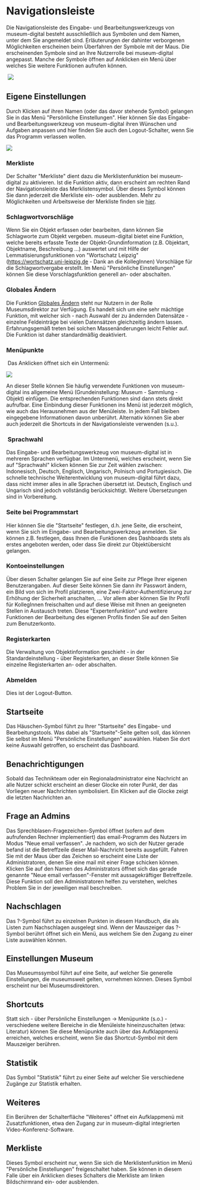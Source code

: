 Navigationsleiste
=================

Die Navigationsleiste des Eingabe- und Bearbeitungswerkzeugs von
museum-digital besteht ausschließlich aus Symbolen und dem Namen, unter
dem Sie angemeldet sind. Erläuterungen der dahinter verborgenen
Möglichkeiten erscheinen beim Überfahren der Symbole mit der Maus. Die
erscheinenden Symbole sind an Ihre Nutzerrolle bei museum-digital
angepasst. Manche der Symbole öffnen auf Anklicken ein Menü über welches
Sie weitere Funktionen aufrufen können.

 ![](../../assets/musdb/navigation/navigationsleiste.jpg)

Eigene Einstellungen
--------------------

Durch Klicken auf ihren Namen (oder das davor stehende Symbol) gelangen
Sie in das Menü \"Persönliche Einstellungen\". Hier können Sie das
Eingabe- und Bearbeitungswerkzeug von museum-digital ihren Wünschen und
Aufgaben anpassen und hier finden Sie auch den Logout-Schalter, wenn Sie
das Programm verlassen wollen.

![](../../assets/musdb/navigation/eigeneeinstellungen.jpg)

### Merkliste

Der Schalter \"Merkliste\" dient dazu die Merklistenfunktion bei
museum-digital zu aktivieren. Ist die Funktion aktiv, dann erscheint am
rechten Rand der Navigationsleiste das Merklistensymbol. Über dieses
Symbol können Sie dann jederzeit die Merkliste ein- oder ausblenden.
Mehr zu Möglichkeiten und Arbeitsweise der Merkliste finden sie
[hier](../Objektsuche/Merkliste.md).

### Schlagwortvorschläge

Wenn Sie ein Objekt erfassen oder bearbeiten, dann können Sie
Schlagworte zum Objekt vergeben. museum-digital bietet eine Funktion,
welche bereits erfasste Texte der Objekt-Grundinformation (z.B.
Objektart, Objektname, Beschreibung \...) auswertet und mit Hilfe der
Lemmatisierungsfunktionen von \"Wortschatz Leipzig\"
(https://wortschatz.uni-leipzig.de - Dank an die KollegInnen) Vorschläge
für die Schlagwortvergabe erstellt. Im Menü \"Persönliche
Einstellungen\" können Sie diese Vorschlagsfunktion generell an- oder
abschalten.

### Globales Ändern

Die Funktion [Globales Ändern](../Objektsuche/Batch/README.md) steht
nur Nutzern in der Rolle
Museumsdirektor zur Verfügung. Es handelt sich um eine sehr mächtige
Funktion, mit welcher sich - nach Auswahl der zu ändernden Datensätze -
einzelne Feldeinträge bei vielen Datensätzen gleichzeitig ändern lassen.
Erfahrungsgemäß treten bei solchen Massenänderungen leicht Fehler auf.
Die Funktion ist daher standardmäßig deaktiviert.

### Menüpunkte

 Das Anklicken öffnet sich ein Untermenü:

![](../../assets/musdb/navigation/menupunkte.jpg)

An dieser Stelle können Sie häufig verwendete Funktionen von museum-digital ins
allgemeine Menü (Grundeinstellung: Museum - Sammlung - Objekt) einfügen.
Die entsprechenden Funktionen sind dann stets direkt aufrufbar. Eine
Einbindung dieser Funktionen ins Menü ist jederzeit möglich, wie auch
das Herausnehmen aus der Menüleiste. In jedem Fall bleiben eingegebene
Informationen davon unberührt. Alternativ können Sie aber auch jederzeit
die Shortcuts in der Navigationsleiste verwenden (s.u.).

###  Sprachwahl

Das Eingabe- und Bearbeitungswerkzeug von museum-digital ist in mehreren
Sprachen verfügbar. Im Untermenü, welches erscheint, wenn Sie auf
\"Sprachwahl\" klicken können Sie zur Zeit wählen zwischen: Indonesisch,
Deutsch, Englisch, Ungarisch, Polnisch und Portugiesisch. Die schnelle
technische Weiterentwicklung von museum-digital führt dazu, dass nicht
immer alles in alle Sprachen übersetzt ist. Deutsch, Englisch und
Ungarisch sind jedoch vollständig berücksichtigt. Weitere Übersetzungen
sind in Vorbereitung.

### Seite bei Programmstart

Hier können Sie die \"Startseite\" festlegen, d.h. jene Seite, die
erscheint, wenn Sie sich im Eingabe- und Bearbeitungswerkzeug anmelden.
Sie können z.B. festlegen, dass Ihnen die Funktionen des Dashboards
stets als erstes angeboten werden, oder dass Sie direkt zur Objektübersicht gelangen.

### Kontoeinstellungen

Über diesen Schalter gelangen Sie auf eine Seite zur Pflege Ihrer
eigenen Benutzerangaben. Auf dieser Seite können Sie dann ihr Passwort
ändern, ein Bild von sich im Profil platzieren, eine
Zwei-Faktor-Authentifizierung zur Erhöhung der Sicherheit anschalten,
\... Vor allem aber können Sie Ihr Profil für KollegInnen freischalten
und auf diese Weise mit Ihnen an geeigneten Stellen in Austausch treten.
Diese \"Expertenfunktion\" und weitere Funktionen der Bearbeitung des
eigenen Profils finden Sie auf den Seiten zum Benutzerkonto.

### Registerkarten

Die Verwaltung von Objektinformation geschieht - in der
Standardeinstellung - über Registerkarten, an dieser Stelle können Sie
einzelne Registerkarten an- oder abschalten.

### Abmelden

Dies ist der Logout-Button.

Startseite
----------

Das Häuschen-Symbol führt zu Ihrer \"Startseite\" des Eingabe- und
Bearbeitungstools. Was dabei als \"Startseite\"-Seite gelten soll, das
können Sie selbst im Menü \"Persönliche Einstellungen\" auswählen. Haben
Sie dort keine Auswahl getroffen, so erscheint das Dashboard.

Benachrichtigungen
------------------

Sobald das Technikteam oder ein Regionaladministrator eine Nachricht an
alle Nutzer schickt erscheint an dieser Glocke ein roter Punkt, der das
Vorliegen neuer Nachrichten symbolisiert. Ein Klicken auf die Glocke
zeigt die letzten Nachrichten an.

Frage an Admins
---------------

Das Sprechblasen-Fragezeichen-Symbol öffnet (sofern auf dem aufrufenden
Rechner implementiert) das email-Programm des Nutzers im Modus \"Neue
email verfassen\". Je nachdem, wo sich der Nutzer gerade befand ist die
Betreffzeile dieser Mail-Nachricht bereits ausgefüllt. Fahren Sie mit
der Maus über das Zeichen so erscheint eine Liste der Administratoren,
denen Sie eine mail mit einer Frage schicken können. Klicken Sie auf den
Namen des Administrators öffnet sich das gerade genannte \"Neue email
verfassen\"-Fenster mit aussagekräftiger Betreffzeile. Diese Funktion
soll den Administratoren helfen zu verstehen, welches Problem Sie in der
jeweiligen mail beschreiben.

Nachschlagen
------------

Das ?-Symbol führt zu einzelnen Punkten in diesem Handbuch, die als
Listen zum Nachschlagen ausgelegt sind. Wenn der Mauszeiger das ?-Symbol
berührt öffnet sich ein Menü, aus welchem Sie den Zugang zu einer Liste
auswählen können.

Einstellungen Museum
--------------------

Das Museumssymbol führt auf eine Seite, auf welcher Sie generelle
Einstellungen, die museumsweit gelten, vornehmen können. Dieses Symbol
erscheint nur bei Museumsdirektoren.

Shortcuts
---------

Statt sich - über Persönliche Einstellungen -\> Menüpunkte (s.o.) -
verschiedene weitere Bereiche in die Menüleiste hineinzuschalten (etwa:
Literatur) können Sie diese Menüpunkte auch über das Aufklappmenü
erreichen, welches erscheint, wenn Sie das Shortcut-Symbol mit dem
Mauszeiger berühren.

Statistik
---------

Das Symbol \"Statistik\" führt zu einer Seite auf welcher Sie
verschiedene Zugänge zur Statistik erhalten.

Weiteres
--------

Ein Berühren der Schalterfläche \"Weiteres\" öffnet ein Aufklappmenü mit
Zusatzfunktionen, etwa den Zugang zur in museum-digital integrierten
Video-Konferenz-Software.

Merkliste
---------

Dieses Symbol erscheint nur, wenn Sie sich die Merklistenfunktion im
Menü \"Persönliche Einstellungen\" freigeschaltet haben. Sie können in
diesem Falle über ein Anklicken dieses Schalters die Merkliste am linken
Bildschirmrand ein- oder ausblenden.

 

